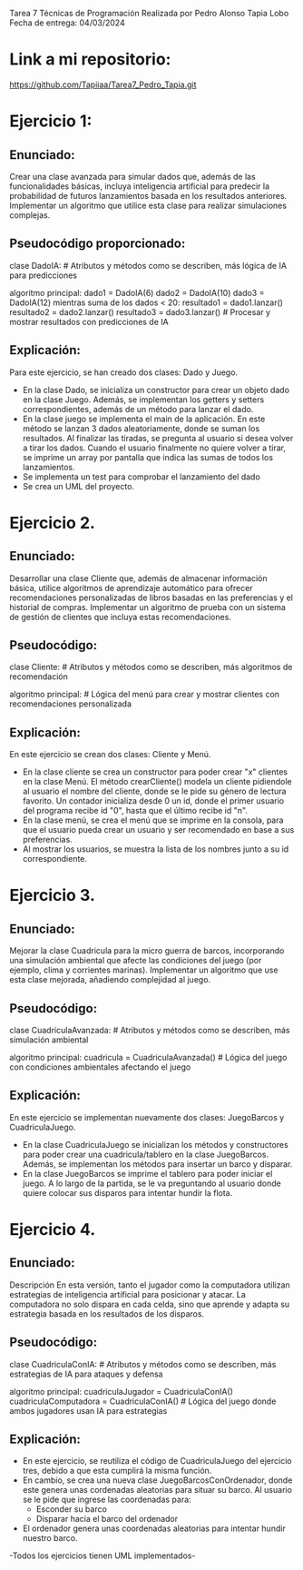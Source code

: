 Tarea 7 Técnicas de Programación
Realizada por Pedro Alonso Tapia Lobo
Fecha de entrega: 04/03/2024

# Link a mi repositorio:
https://github.com/Tapiiaa/Tarea7_Pedro_Tapia.git

# Ejercicio 1:
## Enunciado: 
Crear una clase avanzada para simular dados que, además de las funcionalidades básicas, incluya inteligencia artificial para predecir la probabilidad de futuros lanzamientos basada en los resultados anteriores. Implementar un algoritmo que utilice esta clase para realizar simulaciones complejas.
## Pseudocódigo proporcionado:
clase DadoIA:
    # Atributos y métodos como se describen, más lógica de IA para predicciones

algoritmo principal:
    dado1 = DadoIA(6)
    dado2 = DadoIA(10)
    dado3 = DadoIA(12)
    mientras suma de los dados < 20:
        resultado1 = dado1.lanzar()
        resultado2 = dado2.lanzar()
        resultado3 = dado3.lanzar()
        # Procesar y mostrar resultados con predicciones de IA
## Explicación: 
Para este ejercicio, se han creado dos clases: Dado y Juego.
- En la clase Dado, se inicializa un constructor para crear un objeto dado en la clase Juego.  Además, se implementan los getters y setters correspondientes, además de un método para lanzar el dado.
- En la clase juego se implementa el main de la aplicación. En este método se lanzan 3 dados aleatoriamente, donde se suman los resultados. Al finalizar las tiradas, se pregunta al usuario si desea volver a tirar los dados. Cuando el usuario finalmente no quiere volver a tirar, se imprime un array por pantalla que indica las sumas de todos los lanzamientos.
- Se implementa un test para comprobar el lanzamiento del dado
- Se crea un UML del proyecto.

# Ejercicio 2. 
## Enunciado: 
Desarrollar una clase Cliente que, además de almacenar información básica, utilice algoritmos de aprendizaje automático para ofrecer recomendaciones personalizadas de libros basadas en las preferencias y el historial de compras. Implementar un algoritmo de prueba con un sistema de gestión de clientes que incluya estas recomendaciones.
## Pseudocódigo: 
clase Cliente:
    # Atributos y métodos como se describen, más algoritmos de recomendación

algoritmo principal:
    # Lógica del menú para crear y mostrar clientes con recomendaciones personalizada
## Explicación:
En este ejercicio se crean dos clases: Cliente y Menú.
- En la clase cliente se crea un constructor para poder crear "x" clientes en la clase Menú. El método crearCliente() modela un cliente pidiendole al usuario el nombre del cliente, donde se le pide su género de lectura favorito. Un contador inicializa desde 0 un id, donde el primer usuario del programa recibe id "0", hasta que el último recibe id "n".
- En la clase menú, se crea el menú que se imprime en la consola, para que el usuario pueda crear un usuario y ser recomendado en base a sus preferencias.
- Al mostrar los usuarios, se muestra la lista de los nombres junto a su id correspondiente.

# Ejercicio 3.
## Enunciado:
Mejorar la clase Cuadricula para la micro guerra de barcos, incorporando una simulación ambiental que afecte las condiciones del juego (por ejemplo, clima y corrientes marinas). Implementar un algoritmo que use esta clase mejorada, añadiendo complejidad al juego.
## Pseudocódigo:
clase CuadriculaAvanzada:
    # Atributos y métodos como se describen, más simulación ambiental

algoritmo principal:
    cuadricula = CuadriculaAvanzada()
    # Lógica del juego con condiciones ambientales afectando el juego
## Explicación:
En este ejercicio se implementan nuevamente dos clases: JuegoBarcos y CuadriculaJuego. 
- En la clase CuadriculaJuego se inicializan los métodos y constructores para poder crear una cuadricula/tablero en la clase JuegoBarcos. Además, se implementan los métodos para insertar un barco y disparar.
- En la clase JuegoBarcos se imprime el tablero para poder iniciar el juego. A lo largo de la partida, se le va preguntando al usuario donde quiere colocar sus disparos para intentar hundir la flota.
# Ejercicio 4.
## Enunciado: 
Descripción
En esta versión, tanto el jugador como la computadora utilizan estrategias de inteligencia artificial para posicionar y atacar. La computadora no solo dispara en cada celda, sino que aprende y adapta su estrategia basada en los resultados de los disparos.
## Pseudocódigo:
clase CuadriculaConIA:
    # Atributos y métodos como se describen, más estrategias de IA para ataques y defensa

algoritmo principal:
    cuadriculaJugador = CuadriculaConIA()
    cuadriculaComputadora = CuadriculaConIA()
    # Lógica del juego donde ambos jugadores usan IA para estrategias
## Explicación:
- En este ejercicio, se reutiliza el código de CuadriculaJuego del ejercicio tres, debido a que esta cumplirá la misma función.
- En cambio, se crea una nueva clase JuegoBarcosConOrdenador, donde este genera unas cordenadas aleatorias para situar su barco. Al usuario se le pide que ingrese las coordenadas para:
     - Esconder su barco
     - Disparar hacia el barco del ordenador
- El ordenador genera unas coordenadas aleatorias para intentar hundir nuestro barco.

-Todos los ejercicios tienen UML implementados-

